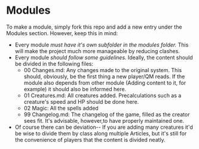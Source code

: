 # Modules

To make a module, simply fork this repo and add a new entry under the Modules section. However, keep this in mind:

 - Every module *must have it's own subfolder in the modules folder.* This will make the project much more manageable by reducing clashes.
 - Every module *should follow some guidelines.* Ideally, the content should be divided in the following files:
   - 00 Changes.md: Any changes made to the original system. This should, obviously, be the first thing a new player/QM reads. If the module also depends from other module (Adding content to it, for example) it should also be informed here.
   - 01 Creatures.md: All creatures added. Precalculations such as a creature's speed and HP should be done here.
   - 02 Magic: All the spells added
   - 99 Changelog.md: The changelog of the game, filled as the creator sees fit. It's advisable, however,to have properly maintained one.
 - Of course there can be deviation-- If you are adding many creatures it'd be wise to divide them by class along multiple Articles, but it's still for the convenience of players that the content is divided neatly.

